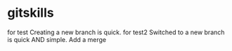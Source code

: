 # gitskills
for test
Creating a new branch is quick.
for test2
Switched to a new branch is quick AND simple.
Add a merge
